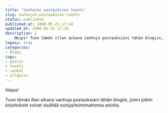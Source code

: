 ```yaml
---
title: 'Vanhojen postauksien tuonti'
slug: vanhojen-postauksien-tuonti
status: published
published_at: 2008-05-21 17:24
updated_at: 2008-05-21 17:24
description: |
    Heips! Tuon tämän illan aikana vanhoja postauksiani tähän blogiin, joten jotkin kirjoitukset voivat sisältää outoja/toimimattomia asioita.
legacy: true
categories:
- Blogi
tags:
- postit
- tuonti
- vanhat
- ylläpito
---
```


<p>Heips!</p>
<p>Tuon tämän illan aikana vanhoja postauksiani tähän blogiin, joten jotkin kirjoitukset voivat sisältää outoja/toimimattomia asioita.</p>